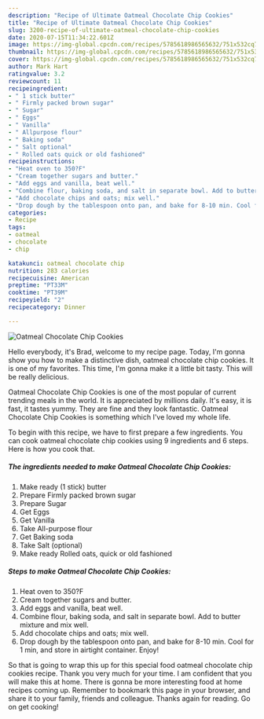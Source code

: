```yaml
---
description: "Recipe of Ultimate Oatmeal Chocolate Chip Cookies"
title: "Recipe of Ultimate Oatmeal Chocolate Chip Cookies"
slug: 3200-recipe-of-ultimate-oatmeal-chocolate-chip-cookies
date: 2020-07-15T11:34:22.601Z
image: https://img-global.cpcdn.com/recipes/5785618986565632/751x532cq70/oatmeal-chocolate-chip-cookies-recipe-main-photo.jpg
thumbnail: https://img-global.cpcdn.com/recipes/5785618986565632/751x532cq70/oatmeal-chocolate-chip-cookies-recipe-main-photo.jpg
cover: https://img-global.cpcdn.com/recipes/5785618986565632/751x532cq70/oatmeal-chocolate-chip-cookies-recipe-main-photo.jpg
author: Mark Hart
ratingvalue: 3.2
reviewcount: 11
recipeingredient:
- " 1 stick butter"
- " Firmly packed brown sugar"
- " Sugar"
- " Eggs"
- " Vanilla"
- " Allpurpose flour"
- " Baking soda"
- " Salt optional"
- " Rolled oats quick or old fashioned"
recipeinstructions:
- "Heat oven to 350?F"
- "Cream together sugars and butter."
- "Add eggs and vanilla, beat well."
- "Combine flour, baking soda, and salt in separate bowl. Add to butter mixture and mix well."
- "Add chocolate chips and oats; mix well."
- "Drop dough by the tablespoon onto pan, and bake for 8-10 min. Cool for 1 min, and store in airtight container. Enjoy!"
categories:
- Recipe
tags:
- oatmeal
- chocolate
- chip

katakunci: oatmeal chocolate chip 
nutrition: 283 calories
recipecuisine: American
preptime: "PT33M"
cooktime: "PT39M"
recipeyield: "2"
recipecategory: Dinner

---
```



![Oatmeal Chocolate Chip Cookies](https://img-global.cpcdn.com/recipes/5785618986565632/751x532cq70/oatmeal-chocolate-chip-cookies-recipe-main-photo.jpg)

Hello everybody, it's Brad, welcome to my recipe page. Today, I'm gonna show you how to make a distinctive dish, oatmeal chocolate chip cookies. It is one of my favorites. This time, I'm gonna make it a little bit tasty. This will be really delicious.

Oatmeal Chocolate Chip Cookies is one of the most popular of current trending meals in the world. It is appreciated by millions daily. It's easy, it is fast, it tastes yummy. They are fine and they look fantastic. Oatmeal Chocolate Chip Cookies is something which I've loved my whole life.




To begin with this recipe, we have to first prepare a few ingredients. You can cook oatmeal chocolate chip cookies using 9 ingredients and 6 steps. Here is how you cook that.

<!--inarticleads1-->

##### The ingredients needed to make Oatmeal Chocolate Chip Cookies:

1. Make ready  (1 stick) butter
1. Prepare  Firmly packed brown sugar
1. Prepare  Sugar
1. Get  Eggs
1. Get  Vanilla
1. Take  All-purpose flour
1. Get  Baking soda
1. Take  Salt (optional)
1. Make ready  Rolled oats, quick or old fashioned




<!--inarticleads2-->

##### Steps to make Oatmeal Chocolate Chip Cookies:

1. Heat oven to 350?F
1. Cream together sugars and butter.
1. Add eggs and vanilla, beat well.
1. Combine flour, baking soda, and salt in separate bowl. Add to butter mixture and mix well.
1. Add chocolate chips and oats; mix well.
1. Drop dough by the tablespoon onto pan, and bake for 8-10 min. Cool for 1 min, and store in airtight container. Enjoy!




So that is going to wrap this up for this special food oatmeal chocolate chip cookies recipe. Thank you very much for your time. I am confident that you will make this at home. There is gonna be more interesting food at home recipes coming up. Remember to bookmark this page in your browser, and share it to your family, friends and colleague. Thanks again for reading. Go on get cooking!
